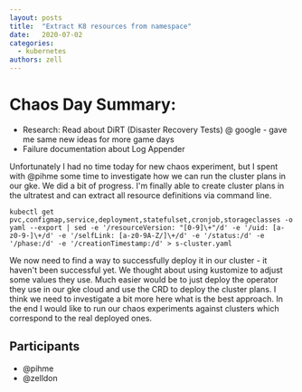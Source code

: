 ```yaml
---
layout: posts
title:  "Extract K8 resources from namespace"
date:   2020-07-02
categories: 
  - kubernetes
authors: zell
---
```


# Chaos Day Summary:

 * Research: Read about DiRT (Disaster Recovery Tests) @ google - gave me same new ideas for more game days
 * Failure documentation about Log Appender

Unfortunately I had no time today for new chaos experiment, but I spent with @pihme some time to investigate how we can run the cluster plans in our gke.
We did a bit of progress. I'm finally able to create cluster plans in the ultratest and can extract all resource definitions via command line.

```shell
kubectl get pvc,configmap,service,deployment,statefulset,cronjob,storageclasses -o yaml --export | sed -e '/resourceVersion: "[0-9]\+"/d' -e '/uid: [a-z0-9-]\+/d' -e '/selfLink: [a-z0-9A-Z/]\+/d' -e '/status:/d' -e '/phase:/d' -e '/creationTimestamp:/d' > s-cluster.yaml
```

We now need to find a way to successfully deploy it in our cluster - it haven't been successful yet. We thought about using kustomize to adjust some values they use.
Much easier would be to just deploy the operator they use in our gke cloud and use the CRD to deploy the cluster plans. I think we need to investigate a bit more here what is the best approach. In the end I would like to run our chaos experiments against clusters which correspond to the real deployed ones.

## Participants

 * @pihme
 * @zelldon
